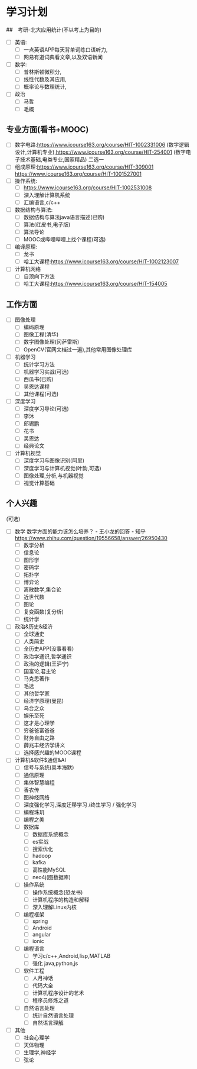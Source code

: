学习计划
===========
##　考研-北大应用统计(不以考上为目的)
- [ ] 英语:
    - [ ] 一点英语APP每天背单词练口语听力,
    - [ ] 网易有道词典看文章,以及双语新闻
- [ ] 数学:
    - [ ] 普林斯顿微积分,
    - [ ] 线性代数及其应用,
    - [ ] 概率论与数理统计,
- [ ] 政治
  - [ ] 马哲
  - [ ] 毛概

## 专业方面(看书+MOOC)
- [ ] 数字电路:https://www.icourse163.org/course/HIT-1002331006  (数字逻辑设计,计算机专业),https://www.icourse163.org/course/HIT-254001 (数字电子技术基础,电类专业,国家精品) 二选一
- [ ] 组成原理:https://www.icourse163.org/course/HIT-309001   https://www.icourse163.org/course/HIT-1001527001
- [ ] 操作系统:
  - [ ] https://www.icourse163.org/course/HIT-1002531008
  - [ ] 深入理解计算机系统
  - [ ] 汇编语言,c/c++
- [ ] 数据结构与算法:
    - [ ] 数据结构与算法java语言描述(已购)
    - [ ] 算法(红皮书,电子版)
    - [ ] 算法导论
    - [ ] MOOC或哔哩哔哩上找个课程(可选)
- [ ] 编译原理:
    - [ ] 龙书
    - [ ] 哈工大课程:https://www.icourse163.org/course/HIT-1002123007
- [ ] 计算机网络
    - [ ] 自顶向下方法
    - [ ] 哈工大课程:https://www.icourse163.org/course/HIT-154005

## 工作方面
- [ ] 图像处理
  - [ ] 编码原理
  - [ ] 图像工程(清华)
  - [ ] 数字图像处理(冈萨雷斯)
  - [ ] OpenCV(官网文档过一遍),其他常用图像处理库
- [ ] 机器学习
  - [ ] 统计学习方法
  - [ ] 机器学习实战(可选)
  - [ ] 西瓜书(已购)
  - [ ] 吴恩达课程
  - [ ] 其他课程(可选)
- [ ] 深度学习
  - [ ] 深度学习导论(可选)
  -  [ ] 李沐
  -  [ ] 邱锡鹏
  -  [ ] 花书
  -  [ ] 吴恩达
  -  [ ] 经典论文
- [ ] 计算机视觉
  - [ ] 深度学习与图像识别(阿里)
  - [ ] 深度学习与计算机视觉(叶韵,可选)
  - [ ] 图像处理,分析,与机器视觉
  - [ ] 视觉计算基础

## 个人兴趣
(可选)
- [ ] 数学 
  数学方面的能力该怎么培养？ - 王小龙的回答 - 知乎
https://www.zhihu.com/question/19556658/answer/26950430
  - [ ] 数学分析
  - [ ] 信息论
  - [ ] 图形学
  - [ ] 密码学
  - [ ] 拓扑学
  - [ ] 博弈论
  - [ ] 离散数学,集合论
  - [ ] 近世代数
  - [ ] 图论
  - [ ] 复变函数(复分析)
  - [ ] 统计学
  
- [ ] 政治&历史&经济
    - [ ] 全球通史
    - [ ] 人类简史
    - [ ] 全历史APP(没事看看)
    - [ ] 政治学通识,哲学通识
    - [ ] 政治的逻辑(王沪宁)
    - [ ] 国富论,君主论
    - [ ] 马克思著作
    - [ ] 毛选
    - [ ] 其他哲学家
    - [ ] 经济学原理(曼昆)
    - [ ] 乌合之众
    - [ ] 娱乐至死
    - [ ] 这才是心理学
    - [ ] 穷爸爸富爸爸
    - [ ] 财务自由之路
    - [ ] 薛兆丰经济学讲义
    - [ ] 选择感兴趣的MOOC课程

- [ ] 计算机&软件$通信&AI
  - [ ] 信号与系统(奥本海默)
  - [ ] 通信原理
  - [ ] 集体智慧编程
  - [ ] 香农传
  - [ ] 图神经网络
  - [ ] 深度强化学习,深度迁移学习 /终生学习 / 强化学习
  - [ ] 编程珠玑
  - [ ] 编程之美
  - [ ] 数据库
    - [ ] 数据库系统概念
    - [ ] es实战
    - [ ] 搜索优化
    - [ ] hadoop
    - [ ] kafka
    - [ ] 高性能MySQL
    - [ ] neo4j(图数据库)
  - [ ] 操作系统
    - [ ] 操作系统概念(恐龙书)
    - [ ] 计算机程序的构造和解释
    - [ ] 深入理解Linux内核
  - [ ] 编程框架
    - [ ] spring
    - [ ] Android
    - [ ] angular
    - [ ] ionic
  - [ ] 编程语言
    - [ ] 学习c/c++,Android,lisp,MATLAB
    - [ ] 强化 java,python,js
  - [ ] 软件工程
    - [ ] 人月神话
    - [ ] 代码大全
    - [ ] 计算机程序设计的艺术
    - [ ] 程序员修炼之道
  - [ ] 自然语言处理
    - [ ] 统计自然语言处理
    - [ ] 自然语言理解
- [ ] 其他
  - [ ] 社会心理学
  - [ ] 天体物理
  - [ ] 生理学,神经学
  - [ ] 弦论
